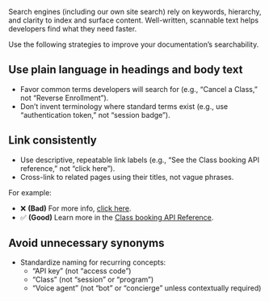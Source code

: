 Search engines (including our own site search) rely on keywords, hierarchy, and clarity to index and surface content. Well-written, scannable text helps developers find what they need faster.

Use the following strategies to improve your documentation’s searchability.

## Use plain language in headings and body text
* Favor common terms developers will search for (e.g., “Cancel a Class,” not “Reverse Enrollment”).
* Don’t invent terminology where standard terms exist (e.g., use “authentication token,” not “session badge”).

## Link consistently
* Use descriptive, repeatable link labels (e.g., “See the Class booking API reference,” not “click here”).
* Cross-link to related pages using their titles, not vague phrases.

For example:
* ❌ **(Bad)** For more info, [click here](...).
* ✅ **(Good)** Learn more in the [Class booking API Reference](...).

## Avoid unnecessary synonyms
* Standardize naming for recurring concepts:
    * “API key” (not “access code”)
    * “Class” (not “session” or “program”)
    * “Voice agent” (not “bot” or “concierge” unless contextually required)